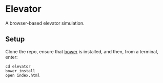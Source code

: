 Elevator
========

A browser-based elevator simulation.

Setup
-----

Clone the repo, ensure that [bower](http://bower.io/) is installed, and then, from a terminal, enter:

    cd elevator
    bower install
    open index.html
